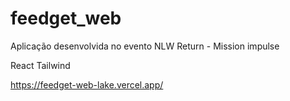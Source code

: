 # feedget_web
Aplicação desenvolvida no evento NLW Return - Mission impulse


React
Tailwind


https://feedget-web-lake.vercel.app/
